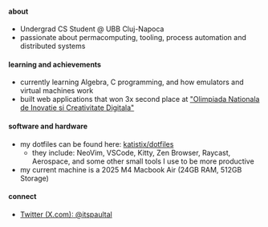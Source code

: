 #### about
- Undergrad CS Student @ UBB Cluj-Napoca
- passionate about permacomputing, tooling, process automation and distributed systems

#### learning and achievements
- currently learning Algebra, C programming, and how emulators and virtual machines work
- built web applications that won 3x second place at ["Olimpiada Nationala de Inovatie si Creativitate Digitala"](https://infoeducatie.ro/)

#### software and hardware
- my dotfiles can be found here: [katistix/dotfiles](https://github.com/katistix/dotfiles)
    - they include: NeoVim, VSCode, Kitty, Zen Browser, Raycast, Aerospace, and some other small tools I use to be more productive
- my current machine is a 2025 M4 Macbook Air (24GB RAM, 512GB Storage)

#### connect
- [Twitter (X.com): @itspaultal](https://x.com/itspaultal)


